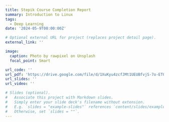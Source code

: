 ```yaml
---
title: Stepik Course Completion Report
summary: Introduction to Linux
tags:
  - Deep Learning
date: '2024-05-9T00:00:00Z'

# Optional external URL for project (replaces project detail page).
external_link: ''

image:
  caption: Photo by rawpixel on Unsplash
  focal_point: Smart

url_code: ''
url_pdf: 'https://drive.google.com/file/d/1XuKyu4zcfJMt1UEUBfvjS-7o-ETQ0JBP/view?usp=drive_link'
url_slides: ''
url_video: ''

# Slides (optional).
#   Associate this project with Markdown slides.
#   Simply enter your slide deck's filename without extension.
#   E.g. `slides = "example-slides"` references `content/slides/example-slides.md`.
#   Otherwise, set `slides = ""`.
---
```


